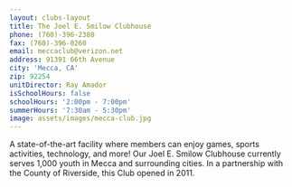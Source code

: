 ```yaml
---
layout: clubs-layout
title: The Joel E. Smilow Clubhouse
phone: (760)-396-2380
fax: (760)-396-0260
email: meccaclub@verizon.net
address: 91391 66th Avenue
city: 'Mecca, CA'
zip: 92254
unitDirector: Ray Amador
isSchoolHours: false
schoolHours: '2:00pm - 7:00pm'
summerHours: '7:30am - 5:30pm'
image: assets/images/mecca-club.jpg
---
```


A state-of-the-art facility where members can enjoy games, sports activities, technology, and more! Our Joel E. Smilow Clubhouse currently serves 1,000 youth in Mecca and surrounding cities. In a partnership with the County of Riverside, this Club opened in 2011.
